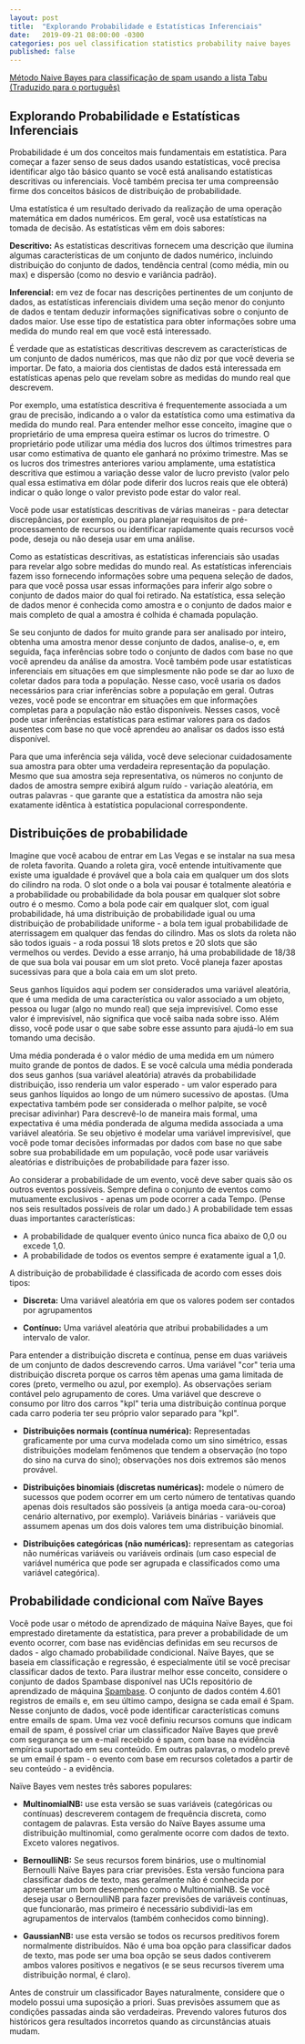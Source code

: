 ```yaml
---
layout: post
title:  "Explorando Probabilidade e Estatísticas Inferenciais"
date:   2019-09-21 08:00:00 -0300
categories: pos uel classification statistics probability naive bayes
published: false
---
```

[Método Naive Bayes para classificação de spam usando a lista Tabu (Traduzido para o português)](https://www.kaggle.com/marcqueiroz/m-todo-naive-bayes-para-classifica-o-de-spam)

## Explorando Probabilidade e Estatísticas Inferenciais

Probabilidade é um dos conceitos mais fundamentais em estatística. Para começar a fazer
senso de seus dados usando estatísticas, você precisa identificar algo tão básico quanto se
você está analisando estatísticas descritivas ou inferenciais. Você também precisa ter uma compreensão firme dos conceitos básicos de
distribuição de probabilidade. 

Uma estatística é um resultado derivado da realização de uma operação matemática em dados numéricos.
Em geral, você usa estatísticas na tomada de decisão. As estatísticas vêm em dois sabores:

**Descritivo:** As estatísticas descritivas fornecem uma descrição que ilumina algumas características
de um conjunto de dados numérico, incluindo distribuição do conjunto de dados, tendência central (como média, min ou
max) e dispersão (como no desvio e variância padrão).

**Inferencial:** em vez de focar nas descrições pertinentes de um conjunto de dados, as estatísticas inferenciais dividem uma seção menor do conjunto de dados e tentam deduzir informações significativas sobre o
conjunto de dados maior. Use esse tipo de estatística para obter informações sobre uma medida do mundo real em
que você está interessado.

É verdade que as estatísticas descritivas descrevem as características de um conjunto de dados numéricos, mas que
não diz por que você deveria se importar. De fato, a maioria dos cientistas de dados está interessada em
estatísticas apenas pelo que revelam sobre as medidas do mundo real que descrevem. 

Por exemplo, uma estatística descritiva é frequentemente associada a um grau de precisão, indicando a
o valor da estatística como uma estimativa da medida do mundo real.
Para entender melhor esse conceito, imagine que o proprietário de uma empresa queira estimar 
os lucros do trimestre. O proprietário pode utilizar uma média dos lucros dos últimos trimestres para usar como
estimativa de quanto ele ganhará no próximo trimestre. Mas se os lucros dos trimestres anteriores
variou amplamente, uma estatística descritiva que estimou a variação desse valor de lucro previsto (valor pelo qual essa estimativa em dólar pode diferir dos lucros reais que ele obterá)
indicar o quão longe o valor previsto pode estar do valor real. 

Você pode usar estatísticas descritivas de várias maneiras - para detectar discrepâncias, por exemplo, ou para
planejar requisitos de pré-processamento de recursos ou identificar rapidamente quais recursos você pode, 
deseja ou não deseja usar em uma análise.

Como as estatísticas descritivas, as estatísticas inferenciais são usadas para revelar algo sobre medidas do mundo real. As estatísticas inferenciais fazem isso fornecendo informações sobre uma pequena seleção de dados, para que você
possa usar essas informações para inferir algo sobre o conjunto de dados maior do qual foi retirado. Na
estatística, essa seleção de dados menor é conhecida como amostra e o conjunto de dados maior e mais completo de
qual a amostra é colhida é chamada população.

Se seu conjunto de dados for muito grande para ser analisado por inteiro, obtenha uma amostra menor desse conjunto de dados, analise-o,
e, em seguida, faça inferências sobre todo o conjunto de dados com base no que você aprendeu da análise da
amostra. Você também pode usar estatísticas inferenciais em situações em que simplesmente não pode se dar ao luxo de
coletar dados para toda a população. Nesse caso, você usaria os dados necessários para criar
inferências sobre a população em geral. Outras vezes, você pode se encontrar em situações em que
informações completas para a população não estão disponíveis. Nesses casos, você pode usar inferências
estatísticas para estimar valores para os dados ausentes com base no que você aprendeu ao analisar os dados
isso está disponível.

Para que uma inferência seja válida, você deve selecionar cuidadosamente sua amostra para obter uma verdadeira
representação da população. Mesmo que sua amostra seja representativa, os números no
 conjunto de dados de amostra sempre exibirá algum ruído - variação aleatória, em outras palavras - que
garante que a estatística da amostra não seja exatamente idêntica à estatística populacional correspondente.

## Distribuições de probabilidade

Imagine que você acabou de entrar em Las Vegas e se instalar na sua mesa de roleta favorita. Quando a roleta gira, você entende intuitivamente que existe uma igualdade é provável que a bola caia em qualquer um dos slots do cilindro na roda. O slot onde o
a bola vai pousar é totalmente aleatória e a probabilidade ou probabilidade da bola pousar em qualquer
slot sobre outro é o mesmo. Como a bola pode cair em qualquer slot, com igual probabilidade, há
uma distribuição de probabilidade igual ou uma distribuição de probabilidade uniforme - a bola tem igual
probabilidade de aterrissagem em qualquer das fendas do cilindro.
Mas os slots da roleta não são todos iguais - a roda possui 18 slots pretos e 20 slots
que são vermelhos ou verdes. Devido a esse arranjo, há uma probabilidade de 18/38 de que sua bola
vai pousar em um slot preto. Você planeja fazer apostas sucessivas para que a bola caia em um slot preto.

Seus ganhos líquidos aqui podem ser considerados uma variável aleatória, que é uma medida de uma característica ou
valor associado a um objeto, pessoa ou lugar (algo no mundo real) que seja
imprevisível. Como esse valor é imprevisível, não significa que você saiba
nada sobre isso. Além disso, você pode usar o que sabe sobre esse assunto para ajudá-lo em sua
tomando uma decisão. 

Uma média ponderada é o valor médio de uma medida em um número muito grande de pontos de dados. E se
você calcula uma média ponderada dos seus ganhos (sua variável aleatória) através da probabilidade
distribuição, isso renderia um valor esperado - um valor esperado para seus ganhos líquidos
ao longo de um número sucessivo de apostas. (Uma expectativa também pode ser considerada o melhor palpite, se você precisar adivinhar) Para descrevê-lo de maneira mais formal, uma expectativa é uma média ponderada de alguma medida associada a uma variável aleatória. Se seu objetivo é modelar uma variável imprevisível,
que você pode tomar decisões informadas por dados com base no que sabe sobre sua probabilidade em um
população, você pode usar variáveis aleatórias e distribuições de probabilidade para fazer isso.

Ao considerar a probabilidade de um evento, você deve saber quais são os outros eventos possíveis. Sempre defina o conjunto de eventos como mutuamente exclusivos - apenas um pode ocorrer a cada
Tempo. (Pense nos seis resultados possíveis de rolar um dado.) A probabilidade tem essas duas importantes
características:
* A probabilidade de qualquer evento único nunca fica abaixo de 0,0 ou excede 1,0.
* A probabilidade de todos os eventos sempre é exatamente igual a 1,0.

A distribuição de probabilidade é classificada de acordo com esses dois tipos:
* **Discreta:** Uma variável aleatória em que os valores podem ser contados por agrupamentos

* **Contínuo:** Uma variável aleatória que atribui probabilidades a um intervalo de valor. 

Para entender a distribuição discreta e contínua, pense em duas variáveis de um conjunto de dados
descrevendo carros. Uma variável "cor" teria uma distribuição discreta porque os carros têm
apenas uma gama limitada de cores (preto, vermelho ou azul, por exemplo). As observações seriam
contável pelo agrupamento de cores. Uma variável que descreve o consumo por litro dos carros "kpl" teria uma distribuição contínua porque cada carro poderia ter seu próprio valor separado para
"kpl".

* **Distribuições normais (contínua numérica):** Representadas graficamente por uma
curva modelada como um sino simétrico, essas distribuições modelam fenômenos que tendem a
observação (no topo do sino na curva do sino); observações nos dois extremos são menos
provável.

* **Distribuições binomiais (discretas numéricas):** modele o número de sucessos que podem ocorrer em um
certo número de tentativas quando apenas dois resultados são possíveis (a antiga moeda cara-ou-coroa)
cenário alternativo, por exemplo). Variáveis binárias - variáveis que assumem apenas um dos dois valores tem uma distribuição binomial.

* **Distribuições categóricas (não numéricas):** representam as categorias não numéricas
variáveis ou variáveis ordinais (um caso especial de variável numérica que pode ser agrupada e
classificados como uma variável categórica).

## Probabilidade condicional com Naïve Bayes

Você pode usar o método de aprendizado de máquina Naïve Bayes, que foi emprestado diretamente da
estatística, para prever a probabilidade de um evento ocorrer, com base nas evidências definidas em seu
recursos de dados - algo chamado probabilidade condicional. Naïve Bayes, que se baseia em
classificação e regressão, é especialmente útil se você precisar classificar dados de texto.
Para ilustrar melhor esse conceito, considere o conjunto de dados Spambase disponível nas UCIs
repositório de aprendizado de máquina [Spambase](https://archive.ics.uci.edu/ml/datasets/Spambase).
O conjunto de dados contém 4.601 registros de emails e, em seu último campo, designa se cada email é
Spam. Nesse conjunto de dados, você pode identificar características comuns entre emails de spam. Uma vez
você definiu recursos comuns que indicam email de spam, é possível criar um classificador Naïve Bayes
que prevê com segurança se um e-mail recebido é spam, com base na evidência empírica
suportado em seu conteúdo. Em outras palavras, o modelo prevê se um email é spam - o evento com base em recursos coletados a partir de seu conteúdo - a evidência.

Naïve Bayes vem nestes três sabores populares:
* **MultinomialNB:** use esta versão se suas variáveis (categóricas ou contínuas) descreverem
contagem de frequência discreta, como contagem de palavras. Esta versão do Naïve Bayes assume uma
distribuição multinomial, como geralmente ocorre com dados de texto. Exceto valores negativos.

* **BernoulliNB:** Se seus recursos forem binários, use o multinomial Bernoulli Naïve Bayes para criar
previsões. Esta versão funciona para classificar dados de texto, mas geralmente não é conhecida por apresentar um bom desempenho como o MultinomialNB. Se você deseja usar o BernoulliNB para fazer previsões de
variáveis contínuas, que funcionarão, mas primeiro é necessário subdividi-las em
agrupamentos de intervalos (também conhecidos como binning).

* **GaussianNB:** use esta versão se todos os recursos preditivos forem normalmente distribuídos. Não é uma
boa opção para classificar dados de texto, mas pode ser uma boa opção se seus dados contiverem ambos
valores positivos e negativos (e se seus recursos tiverem uma distribuição normal, é claro).

Antes de construir um classificador Bayes naturalmente, considere que o modelo possui uma suposição a priori. Suas previsões assumem que as condições passadas ainda são verdadeiras. Prevendo valores futuros
dos históricos gera resultados incorretos quando as circunstâncias atuais mudam.
